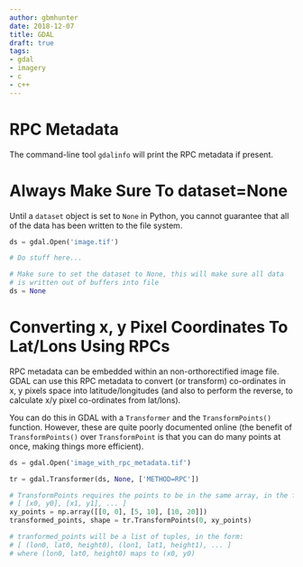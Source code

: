 ```yaml
---
author: gbmhunter
date: 2018-12-07
title: GDAL
draft: true
tags:
- gdal
- imagery
- c
- c++
---
```


# RPC Metadata

The command-line tool `gdalinfo` will print the RPC metadata if present.

# Always Make Sure To dataset=None

Until a `dataset` object is set to `None` in Python, you cannot guarantee that all of the data has been written to the file system.

```python
ds = gdal.Open('image.tif')

# Do stuff here...

# Make sure to set the dataset to None, this will make sure all data
# is written out of buffers into file
ds = None
```

# Converting x, y Pixel Coordinates To Lat/Lons Using RPCs

RPC metadata can be embedded within an non-orthorectified image file. GDAL can use this RPC metadata to convert (or transform) co-ordinates in x, y pixels space into latitude/longitudes (and also to perform the reverse, to calculate x/y pixel co-ordinates from lat/lons).

You can do this in GDAL with a `Transformer` and the `TransformPoints()` function. However, these are quite poorly documented online (the benefit of `TransformPoints()` over `TransformPoint` is that you can do many points at once, making things more efficient).

```python
ds = gdal.Open('image_with_rpc_metadata.tif')

tr = gdal.Transformer(ds, None, ['METHOD=RPC'])

# TransformPoints requires the points to be in the same array, in the form:
# [ [x0, y0], [x1, y1], ... ]
xy_points = np.array([[0, 0], [5, 10], [10, 20]])
transformed_points, shape = tr.TransformPoints(0, xy_points)

# tranformed_points will be a list of tuples, in the form:
# [ (lon0, lat0, height0), (lon1, lat1, height1), ... ]
# where (lon0, lat0, height0) maps to (x0, y0)
```